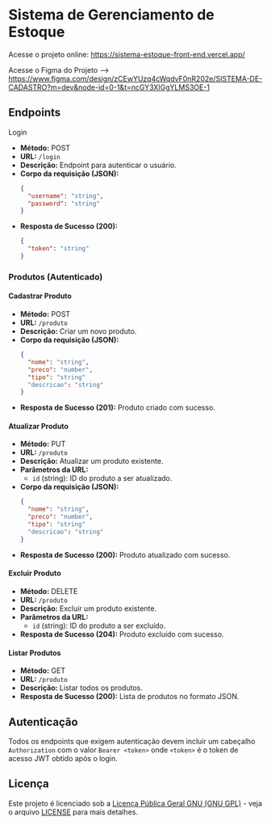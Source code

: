 # Sistema de Gerenciamento de Estoque #

Acesse o projeto online: https://sistema-estoque-front-end.vercel.app/

Acesse o Figma do Projeto --> https://www.figma.com/design/zCEwYUzq4cWqdvF0nR202e/SISTEMA-DE-CADASTRO?m=dev&node-id=0-1&t=ncGY3XIGgYLMS3OE-1

## Endpoints ##

Login

- **Método:** POST
- **URL:** `/login`
- **Descrição:** Endpoint para autenticar o usuário.
- **Corpo da requisição (JSON):**
  ```json
  {
    "username": "string",
    "password": "string"
  }
  ```
- **Resposta de Sucesso (200):**
  ```json
  {
    "token": "string"
  }
  ```

### Produtos (Autenticado)

#### Cadastrar Produto
- **Método:** POST
- **URL:** `/produto`
- **Descrição:** Criar um novo produto.
- **Corpo da requisição (JSON):**
  ```json
  {
    "nome": "string",
    "preco": "number",
    "tipo": "string"
    "descricao": "string"
  }
  ```
- **Resposta de Sucesso (201):** Produto criado com sucesso.

#### Atualizar Produto
- **Método:** PUT
- **URL:** `/produto`
- **Descrição:** Atualizar um produto existente.
- **Parâmetros da URL:**
  - `id` (string): ID do produto a ser atualizado.
- **Corpo da requisição (JSON):**
  ```json
  {
    "nome": "string",
    "preco": "number",
    "tipo": "string"
    "descricao": "string"
  }
  ```
- **Resposta de Sucesso (200):** Produto atualizado com sucesso.

#### Excluir Produto
- **Método:** DELETE
- **URL:** `/produto`
- **Descrição:** Excluir um produto existente.
- **Parâmetros da URL:**
  - `id` (string): ID do produto a ser excluído.
- **Resposta de Sucesso (204):** Produto excluído com sucesso.

#### Listar Produtos
- **Método:** GET
- **URL:** `/produto`
- **Descrição:** Listar todos os produtos.
- **Resposta de Sucesso (200):** Lista de produtos no formato JSON.

## Autenticação
Todos os endpoints que exigem autenticação devem incluir um cabeçalho `Authorization` com o valor `Bearer <token>` onde `<token>` é o token de acesso JWT obtido após o login.


## Licença

Este projeto é licenciado sob a [Licença Pública Geral GNU (GNU GPL)](https://www.gnu.org/licenses/gpl-3.0.html) - veja o arquivo [LICENSE](LICENSE) para mais detalhes.
